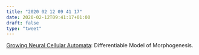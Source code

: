 ```yaml
---
title: "2020 02 12 09 41 17"
date: 2020-02-12T09:41:17+01:00
draft: false
type: "tweet"
---
```

[Growing Neural Cellular Automata](https://distill.pub/2020/growing-ca/?/): Differentiable Model of Morphogenesis.
